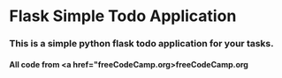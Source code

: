 # Flask Simple Todo Application
### This is a simple python flask todo application for your tasks.
#### All code from <a href="freeCodeCamp.org>freeCodeCamp.org</a>